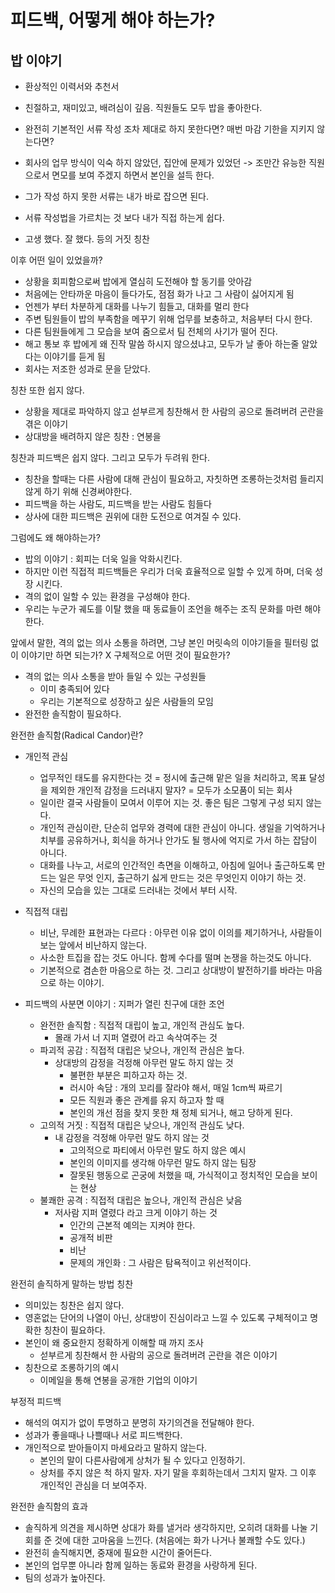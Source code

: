# 피드백, 어떻게 해야 하는가?

## 밥 이야기
- 환상적인 이력서와 추천서
- 친절하고, 재미있고, 배려심이 깊음. 직원들도 모두 밥을 좋아한다.
- 완전히 기본적인 서류 작성 조차 제대로 하지 못한다면? 매번 마감 기한을 지키지 않는다면?

- 회사의 업무 방식이 익숙 하지 않았던, 집안에 문제가 있었던 -> 조만간 유능한 직원으로서 면모를 보여 주겠지 하면서 본인을 설득 한다.
- 그가 작성 하지 못한 서류는 내가 바로 잡으면 된다.
- 서류 작성법을 가르치는 것 보다 내가 직접 하는게 쉽다.
- 고생 했다. 잘 했다. 등의 거짓 칭찬

이후 어떤 일이 있었을까?
- 상황을 회피함으로써 밥에게 열심히 도전해야 할 동기를 앗아감
- 처음에는 안타까운 마음이 들다가도, 점점 화가 나고 그 사람이 싫어지게 됨
- 언젠가 부터 차분하게 대화를 나누기 힘들고, 대화를 멀리 한다
- 주변 팀원들이 밥의 부족함을 메꾸기 위해 업무를 보충하고, 처음부터 다시 한다.
- 다른 팀원들에게 그 모습을 보여 줌으로서 팀 전체의 사기가 떨어 진다.
- 해고 통보 후 밥에게 왜 진작 말씀 하시지 않으셨냐고, 모두가 날 좋아 하는줄 알았다는 이야기를 듣게 됨
- 회사는 저조한 성과로 문을 닫았다.

칭찬 또한 쉽지 않다.
- 상황을 제대로 파악하지 않고 섣부르게 칭찬해서 한 사람의 공으로 돌려버려 곤란을 겪은 이야기
- 상대방을 배려하지 않은 칭찬 : 연봉을 

칭찬과 피드백은 쉽지 않다. 그리고 모두가 두려워 한다.
- 칭찬을 할때는 다른 사람에 대해 관심이 필요하고, 자칫하면 조롱하는것처럼 들리지 않게 하기 위해 신경써야한다.
- 피드백을 하는 사람도, 피드백을 받는 사람도 힘들다
- 상사에 대한 피드백은 권위에 대한 도전으로 여겨질 수 있다.

그럼에도 왜 해야하는가?
- 밥의 이야기 : 회피는 더욱 일을 악화시킨다.
- 하지만 이런 직접적 피드백들은 우리가 더욱 효율적으로 일할 수 있게 하며, 더욱 성장 시킨다.
- 격의 없이 일할 수 있는 환경을 구성해야 한다.
- 우리는 누군가 궤도를 이탈 했을 때 동료들이 조언을 해주는 조직 문화를 마련 해야 한다.

앞에서 말한, 격의 없는 의사 소통을 하려면,
그냥 본인 머릿속의 이야기들을 필터링 없이 이야기만 하면 되는가? X
구체적으로 어떤 것이 필요한가?
- 격의 없는 의사 소통을 받아 들일 수 있는 구성원들
    - 이미 충족되어 있다
    - 우리는 기본적으로 성장하고 싶은 사람들의 모임
- 완전한 솔직함이 필요하다.

완전한 솔직함(Radical Candor)란?
- 개인적 관심
    - 업무적인 태도를 유지한다는 것 = 정시에 출근해 맡은 일을 처리하고, 목표 달성을 제외한 개인적 감정을 드러내지 말자? = 모두가 소모품이 되는 회사
    - 일이란 결국 사람들이 모여서 이루어 지는 것. 좋은 팀은 그렇게 구성 되지 않는다.
    - 개인적 관심이란, 단순히 업무와 경력에 대한 관심이 아니다. 생일을 기억하거나 치부를 공유하거나, 회식을 하거나 안가도 될 행사에 억지로 가서 하는 잡담이 아니다.
    - 대화를 나누고, 서로의 인간적인 측면을 이해하고, 아침에 일어나 출근하도록 만드는 일은 무엇 인지, 출근하기 싫게 만드는 것은 무엇인지 이야기 하는 것.
    - 자신의 모습을 있는 그대로 드러내는 것에서 부터 시작.
- 직접적 대립
    - 비난, 무례한 표현과는 다르다 : 아무런 이유 없이 이의를 제기하거나, 사람들이 보는 앞에서 비난하지 않는다.
    - 사소한 트집을 잡는 것도 아니다. 함께 수다를 떨며 논쟁을 하는것도 아니다.
    - 기본적으로 겸손한 마음으로 하는 것. 그리고 상대방이 발전하기를 바라는 마음으로 하는 이야기.

- 피드백의 사분면 이야기 : 지퍼가 열린 친구에 대한 조언
  - 완전한 솔직함 : 직접적 대립이 높고, 개인적 관심도 높다.
      - 몰래 가서 너 지퍼 열렸어 라고 속삭여주는 것
  - 파괴적 공감 : 직접적 대립은 낮으나, 개인적 관심은 높다.
      - 상대방의 감정을 걱정해 아무런 말도 하지 않는 것
          - 불편한 부분은 피하고자 하는 것.
          - 러시아 속담 : 개의 꼬리를 잘라야 해서, 매일 1cm씩 짜르기
          - 모든 직원과 좋은 관계를 유지 하고자 할 때
          - 본인의 개선 점을 찾지 못한 채 정체 되거나, 해고 당하게 된다.
  - 고의적 거짓 : 직접적 대립은 낮으나, 개인적 관심도 낮다.
      - 내 감정을 걱정해 아무런 말도 하지 않는 것
          - 고의적으로 파티에서 아무런 말도 하지 않은 예시
          - 본인의 이미지를 생각해 아무런 말도 하지 않는 팀장
          - 잘못된 행동으로 곤궁에 처했을 때, 가식적이고 정치적인 모습을 보이는 현상
  - 불쾌한 공격 : 직접적 대립은 높으나, 개인적 관심은 낮음
      - 저사람 지퍼 열렸다 라고 크게 이야기 하는 것
          - 인간의 근본적 예의는 지켜야 한다.
          - 공개적 비판
          - 비난
          - 문제의 개인화 : 그 사람은 탐욕적이고 위선적이다.

완전히 솔직하게 말하는 방법
칭찬
- 의미있는 칭찬은 쉽지 않다.
- 영혼없는 단어의 나열이 아닌, 상대방이 진심이라고 느낄 수 있도록 구체적이고 명확한 칭찬이 필요하다.
- 본인이 왜 중요한지 정확하게 이해할 때 까지 조사
    - 섣부르게 칭찬해서 한 사람의 공으로 돌려버려 곤란을 겪은 이야기
- 칭찬으로 조롱하기의 예시
    - 이메일을 통해 연봉을 공개한 기업의 이야기

부정적 피드백
- 해석의 여지가 없이 투명하고 분명히 자기의견을 전달해야 한다.
- 성과가 좋을때나 나쁠때나 서로 피드백한다.
- 개인적으로 받아들이지 마세요라고 말하지 않는다.
    - 본인의 말이 다른사람에게 상처가 될 수 있다고 인정하기.
    - 상처를 주지 않은 척 하지 말자. 자기 말을 후회하는데서 그치지 말자. 그 이후 개인적인 관심을 더 보여주자.

완전한 솔직함의 효과
- 솔직하게 의견을 제시하면 상대가 화를 낼거라 생각하지만, 오히려 대화를 나눌 기회를 준 것에 대한 고마움을 느낀다. (처음에는 화가 나거나 불쾌할 수도 있다.)
- 완전히 솔직해지면, 중재에 필요한 시간이 줄어든다.
- 본인의 업무뿐 아니라 함께 일하는 동료와 환경을 사랑하게 된다.
- 팀의 성과가 높아진다.
